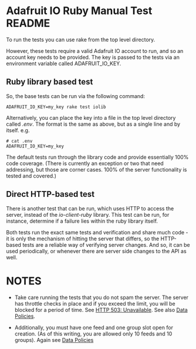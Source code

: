 # Adafruit IO Ruby Manual Test README

To run the tests you can use rake from the top level directory.

However, these tests require a valid Adafruit IO account to run, and so an
account key needs to be provided.  The key is passed to the tests via an
environment variable called ADAFRUIT_IO_KEY.

## Ruby library based test

So, the base tests can be run via the following command:

    ADAFRUIT_IO_KEY=my_key rake test iolib

Alternatively, you can place the key into a file in the top level directory
called _.env_.  The format is the same as above, but as a single line and
by itself. e.g.

    # cat .env
    ADAFRUIT_IO_KEY=my_key

The default tests run through the library code and provide essentially
100% code coverage. (There is currently an exception or two that need
addressing, but those are corner cases.  100% of the server functionality
is tested and covered.)

## Direct HTTP-based test

There is another test that can be run, which uses HTTP to access the server,
instead of the _io-client-ruby_ library.  This test can be run, for instance,
determine if a failure lies within the ruby library itself.

Both tests run the exact same tests and verification and share much code - it
is only the mechanism of hitting the server that differs, so the HTTP-based
tests are a reliable way of verifying server changes.  And so, it can be used
periodically, or whenever there are server side changes to the API as well.


# NOTES

- Take care running the tests that you do not spam the server.  The server has
throttle checks in place and if you exceed the limit, you will be blocked for
a period of time. See
[HTTP 503: Unavailable](https://learn.adafruit.com/adafruit-io/http-status-codes).
See also [Data Policies](https://learn.adafruit.com/adafruit-io/data-policies).

- Additionally, you must have one feed and one group slot open for creation.
(As of this writing, you are allowed only 10 feeds and 10 groups).
Again see [Data Policies](https://learn.adafruit.com/adafruit-io/data-policies)
